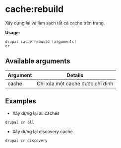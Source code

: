 # cache:rebuild
Xây dựng lại và làm sạch tất cả cache trên trang.

**Usage:**
```
drupal cache:rebuild [arguments]
cr
```

## Available arguments
Argument | Details
---------|-------------
cache | Chỉ xóa một cache được chỉ định

## Examples
* Xây dựng lại all caches
```
drupal cr all
```
* Xây dựng lại discovery cache
```
drupal cr discovery
```

